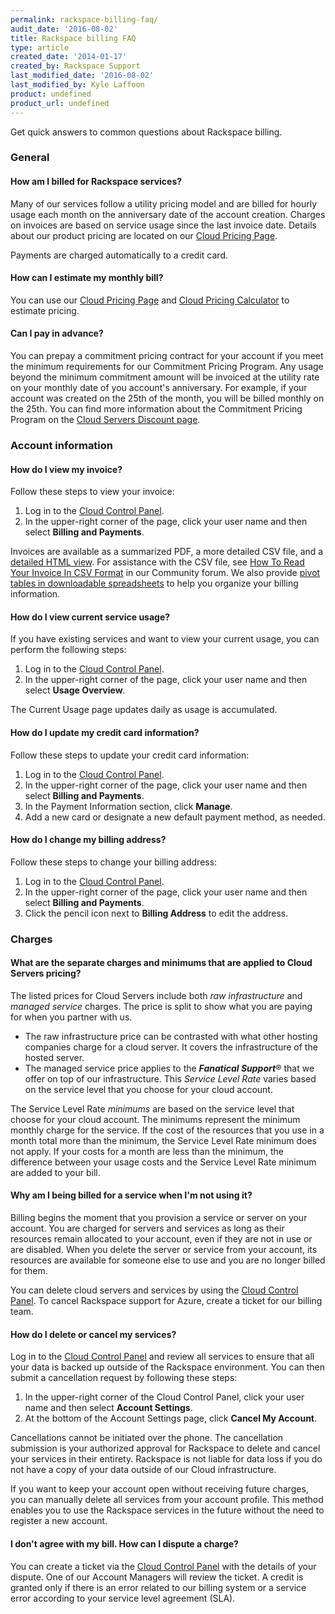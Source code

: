 ```yaml
---
permalink: rackspace-billing-faq/
audit_date: '2016-08-02'
title: Rackspace billing FAQ
type: article
created_date: '2014-01-17'
created_by: Rackspace Support
last_modified_date: '2016-08-02'
last_modified_by: Kyle Laffoon
product: undefined
product_url: undefined
---
```


Get quick answers to common questions about Rackspace billing.

### General

#### How am I billed for Rackspace services?

Many of our services follow a utility pricing model and are billed for
hourly usage each month on the anniversary date of the account creation.
Charges on invoices are based on service usage since the last invoice
date. Details about our product pricing are located on our [Cloud Pricing Page](http://www.rackspace.com/cloud/public-pricing/).

Payments are charged automatically to a credit card.

#### How can I estimate my monthly bill?

You can use our [Cloud Pricing Page](http://www.rackspace.com/cloud/public-pricing/) and [Cloud Pricing Calculator](http://www.rackspace.com/calculator/) to estimate pricing.

#### Can I pay in advance?

You can prepay a commitment pricing contract for your account if you
meet the minimum requirements for our Commitment Pricing Program. Any
usage beyond the minimum commitment amount will be invoiced at the
utility rate on your monthly date of you account's anniversary. For example, if your
account was created on the 25th of the month, you will be billed monthly
on the 25th. You can find more information about the Commitment Pricing
Program on the [Cloud Servers Discount page](http://www.rackspace.com/cloud/servers/discounts/).

### Account information

#### How do I view my invoice?

Follow these steps to view your invoice:

1.  Log in to the [Cloud Control Panel](https://mycloud.rackspace.com).
2.  In the upper-right corner of the page, click your user name and then select **Billing and Payments**.

Invoices are available as a summarized PDF, a more detailed CSV file, and a [detailed HTML view](/how-to/detailed-invoices-overview/).
For assistance with the CSV file, see [How To Read Your Invoice In CSV Format](https://community.rackspace.com/products/f/25/t/4950) in our
Community forum. We also provide [pivot tables in downloadable spreadsheets](/how-to/use-pivot-tables-with-your-cloud-billing-invoice)
to help you organize your billing information.

#### How do I view current service usage?

If you have existing services and want to view your current usage, you
can perform the following steps:

1.  Log in to the [Cloud Control Panel](https://mycloud.rackspace.com).
2.  In the upper-right corner of the page, click your user name and then select **Usage Overview**.

The Current Usage page updates daily as usage is
accumulated.

#### How do I update my credit card information?

Follow these steps to update your credit card information:

1.  Log in to the [Cloud Control Panel](https://mycloud.rackspace.com).
2.  In the upper-right corner of the page, click your user name and then select **Billing and Payments**.
3.  In the Payment Information section, click **Manage**.
4.  Add a new card or designate a new default payment method, as needed.

#### How do I change my billing address?

Follow these steps to change your billing address:

1.  Log in to the [Cloud Control Panel](https://mycloud.rackspace.com).
2.  In the upper-right corner of the page, click your user name and then select **Billing and Payments**.
3.  Click the pencil icon next to **Billing Address** to edit
    the address.

### Charges

#### What are the separate charges and minimums that are applied to Cloud Servers pricing?

The listed prices for Cloud Servers include both *raw
infrastructure* and *managed service* charges. The price is split to
show what you are paying for when you partner with us.

-   The raw infrastructure price can be contrasted with what other
    hosting companies charge for a cloud server. It covers the
    infrastructure of the hosted server.
-   The managed service price applies to the ***Fanatical Support***&reg;
    that we offer on top of our infrastructure. This *Service Level
    Rate* varies based on the service level that you choose for your
    cloud account.

The Service Level Rate *minimums* are based on the service level that
choose for your cloud account. The minimums represent the minimum
monthly charge for the service. If the cost of the resources that you use in
a month total more than the minimum, the Service Level Rate minimum does
not apply. If your costs for a month are less than the minimum, the
difference between your usage costs and the Service Level Rate minimum
are added to your bill.

#### Why am I being billed for a service when I'm not using it?

Billing begins the moment that you provision a service or server on your
account. You are charged for servers and services as long as their
resources remain allocated to your account, even if they are not in use
or are disabled. When you delete the server or service from your
account, its resources are available for someone else to use and you are no
longer billed for them.

You can delete cloud servers and services by using the [Cloud Control Panel](http://mycloud.rackspace.com). To cancel Rackspace support for Azure, create a ticket for our billing team.

#### How do I delete or cancel my services?

Log in to the [Cloud Control Panel](https://mycloud.rackspace.com/) and
review all services to ensure that all your data is backed up outside of
the Rackspace environment. You can then submit a cancellation request by
following these steps:

1.  In the upper-right corner of the Cloud Control Panel, click your user name and then select **Account Settings**.
2.  At the bottom of the Account Settings page, click **Cancel My Account**.

Cancellations cannot be initiated over the phone. The cancellation
submission is your authorized approval for Rackspace to delete and
cancel your services in their entirety. Rackspace is not liable for data
loss if you do not have a copy of your data outside of our Cloud
infrastructure.

If you want to keep your account open without receiving future charges,
you can manually delete all services from your account profile. This
method enables you to use the Rackspace services in the future without
the need to register a new account.

#### I don't agree with my bill. How can I dispute a charge?

You can create a ticket via the [Cloud Control Panel](https://mycloud.rackspace.com/) with the details of your dispute. One of our Account Managers will review the ticket. A credit is granted only if there is an error related to our billing system or a service error according to your service level agreement (SLA).

